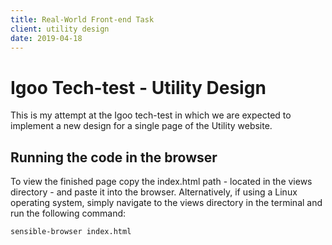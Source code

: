 ```yaml
---
title: Real-World Front-end Task
client: utility design
date: 2019-04-18
---
```


# Igoo Tech-test - Utility Design

This is my attempt at the Igoo tech-test in which we are expected to implement a new design for a single page of the Utility website.

## Running the code in the browser
To view the finished page copy the index.html path - located in the views directory - and paste it into the browser. Alternatively, if using a Linux operating system, simply navigate to the views directory in the terminal and run the following command: 
```
sensible-browser index.html
```

